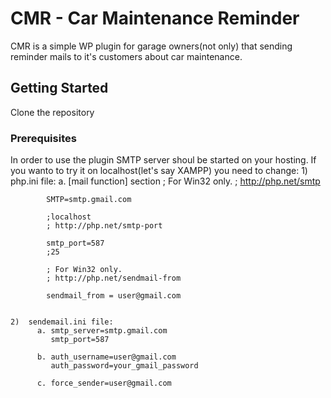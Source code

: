 # CMR - Car Maintenance Reminder

CMR is a simple WP plugin for garage owners(not only) that sending reminder mails to it's customers about car maintenance.

## Getting Started

Clone the repository

### Prerequisites

In order to use the plugin SMTP server shoul be started on your hosting.
If you wanto to try it on localhost(let's say XAMPP) you need to change:
	1) php.ini file:
		a. [mail function] section
			; For Win32 only.
			; http://php.net/smtp

			SMTP=smtp.gmail.com

			;localhost
			; http://php.net/smtp-port

			smtp_port=587
			;25

			; For Win32 only.
			; http://php.net/sendmail-from

			sendmail_from = user@gmail.com


	2)	sendemail.ini file:
		  a. smtp_server=smtp.gmail.com
		  	 smtp_port=587

		  b. auth_username=user@gmail.com	
			 auth_password=your_gmail_password
			 
		  c. force_sender=user@gmail.com

